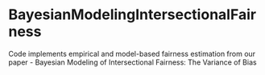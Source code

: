 # BayesianModelingIntersectionalFairness
Code implements empirical and model-based fairness estimation from our paper - Bayesian Modeling of Intersectional Fairness: The Variance of Bias
